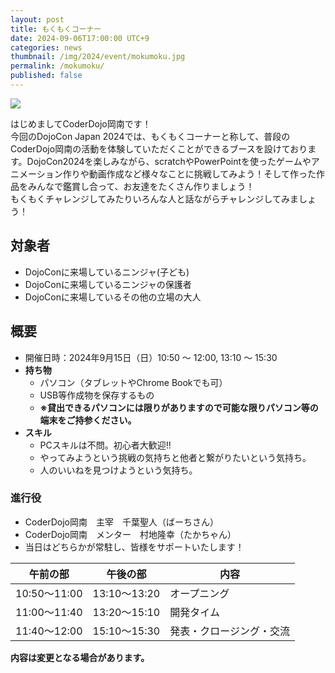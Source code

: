 ```yaml
---
layout: post
title: もくもくコーナー
date: 2024-09-06T17:00:00 UTC+9
categories: news
thumbnail: /img/2024/event/mokumoku.jpg 
permalink: /mokumoku/
published: false
---
```


![](/img/2024/event/mokumoku.jpg)

はじめましてCoderDojo岡南です！<br />
今回のDojoCon Japan 2024では、もくもくコーナーと称して、普段のCoderDojo岡南の活動を体験していただくことができるブースを設けております。DojoCon2024を楽しみながら、scratchやPowerPointを使ったゲームやアニメーション作りや動画作成など様々なことに挑戦してみよう！そして作った作品をみんなで鑑賞し合って、お友達をたくさん作りましょう！<br />
もくもくチャレンジしてみたりいろんな人と話ながらチャレンジしてみましょう！<br />

## 対象者
- DojoConに来場しているニンジャ(子ども)
- DojoConに来場しているニンジャの保護者
- DojoConに来場しているその他の立場の大人

## 概要
- 開催日時：2024年9月15日（日）10:50 ～ 12:00, 13:10 ～ 15:30
- **持ち物**
    - パソコン（タブレットやChrome Bookでも可）
    - USB等作成物を保存するもの
    - **※貸出できるパソコンには限りがありますので可能な限りパソコン等の端末をご持参ください。**
- **スキル**
    - PCスキルは不問。初心者大歓迎!!
    - やってみようという挑戦の気持ちと他者と繋がりたいという気持ち。
    - 人のいいねを見つけようという気持ち。

### 進行役
- CoderDojo岡南　主宰　千葉聖人（ばーちさん）
- CoderDojo岡南　メンター　村地隆幸（たかちゃん）
- 当日はどちらかが常駐し、皆様をサポートいたします！

| 午前の部     | 午後の部     | 内容                     | 
| ------------ | ------------ | ------------------------ | 
| 10:50～11:00 | 13:10～13:20 | オープニング             | 
| 11:00～11:40 | 13:20～15:10 | 開発タイム               | 
| 11:40～12:00 | 15:10～15:30 | 発表・クロージング・交流 | 


**内容は変更となる場合があります。**

<!-- <div class='framed_button'>
    <a href='TODO' target='_blank'>参加申し込みはこちら</a>
</div> -->
